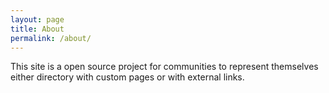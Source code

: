 ```yaml
---
layout: page
title: About
permalink: /about/
---
```


This site is a open source project for communities to represent themselves either directory with custom pages or with external links.
